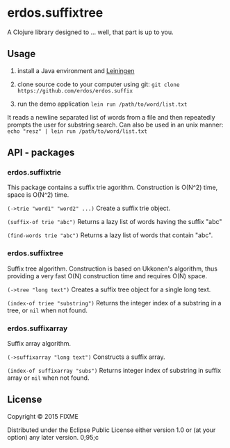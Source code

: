 # erdos.suffixtree

A Clojure library designed to ... well, that part is up to you.



## Usage

1. install a Java environment and [Leiningen](https://leiningen.org/)

2. clone source code to your computer using git: `git clone https://github.com/erdos/erdos.suffix`

3. run the demo application `lein run /path/to/word/list.txt`

It reads a newline separated list of words from a file and then repeatedly prompts the user for substring search. Can also be used in an unix manner: `echo "resz" | lein run /path/to/word/list.txt`


## API - packages

### erdos.suffixtrie

This package contains a suffix trie agorithm. Construction is O(N^2) time, space is O(N^2) time.

`(->trie "word1" "word2" ...)` Create a suffix trie object.

`(suffix-of trie "abc")` Returns a lazy list of words having the suffix "abc"

`(find-words trie "abc")` Returns a lazy list of words that contain "abc".

### erdos.suffixtree

Suffix tree algorithm. Construction is based on Ukkonen's algorithm, thus providing a very fast O(N) construction time and requires O(N) space.

`(->tree "long text")` Creates a suffix tree object for a single long text. 

`(index-of triee "substring")` Returns the integer index of a substring in a tree, or `nil` when not found.

### erdos.suffixarray

Suffix array algorithm.

`(->suffixarray "long text")` Constructs a suffix array.

`(index-of suffixarray "subs")` Returns integer index of substring in suffix array or `nil` when not found.

## License

Copyright © 2015 FIXME

Distributed under the Eclipse Public License either version 1.0 or (at
your option) any later version.
0;95;c
